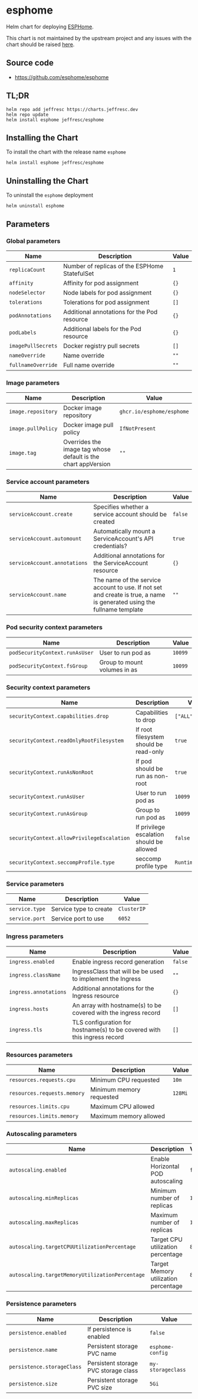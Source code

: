 # esphome

Helm chart for deploying [ESPHome](https://esphome.io/index.html).

This chart is not maintained by the upstream project and any issues with the chart should be raised [here](https://github.com/JeffResc/charts/issues/new).

## Source code

- https://github.com/esphome/esphome

## TL;DR
```
helm repo add jeffresc https://charts.jeffresc.dev
helm repo update
helm install esphome jeffresc/esphome
```

## Installing the Chart
To install the chart with the release name `esphome`
```
helm install esphome jeffresc/esphome
```

## Uninstalling the Chart
To uninstall the `esphome` deployment
```
helm uninstall esphome
```

## Parameters

### Global parameters

| Name               | Description                                   | Value |
| ------------------ | --------------------------------------------- | ----- |
| `replicaCount`     | Number of replicas of the ESPHome StatefulSet | `1`   |
| `affinity`         | Affinity for pod assignment                   | `{}`  |
| `nodeSelector`     | Node labels for pod assignment                | `{}`  |
| `tolerations`      | Tolerations for pod assignment                | `[]`  |
| `podAnnotations`   | Additional annotations for the Pod resource   | `{}`  |
| `podLabels`        | Additional labels for the Pod resource        | `{}`  |
| `imagePullSecrets` | Docker registry pull secrets                  | `[]`  |
| `nameOverride`     | Name override                                 | `""`  |
| `fullnameOverride` | Full name override                            | `""`  |

### Image parameters

| Name               | Description                                                   | Value                     |
| ------------------ | ------------------------------------------------------------- | ------------------------- |
| `image.repository` | Docker image repository                                       | `ghcr.io/esphome/esphome` |
| `image.pullPolicy` | Docker image pull policy                                      | `IfNotPresent`            |
| `image.tag`        | Overrides the image tag whose default is the chart appVersion | `""`                      |

### Service account parameters

| Name                         | Description                                                                                                            | Value   |
| ---------------------------- | ---------------------------------------------------------------------------------------------------------------------- | ------- |
| `serviceAccount.create`      | Specifies whether a service account should be created                                                                  | `false` |
| `serviceAccount.automount`   | Automatically mount a ServiceAccount's API credentials?                                                                | `true`  |
| `serviceAccount.annotations` | Additional annotations for the ServiceAccount resource                                                                 | `{}`    |
| `serviceAccount.name`        | The name of the service account to use. If not set and create is true, a name is generated using the fullname template | `""`    |

### Pod security context parameters

| Name                           | Description                  | Value   |
| ------------------------------ | ---------------------------- | ------- |
| `podSecurityContext.runAsUser` | User to run pod as           | `10099` |
| `podSecurityContext.fsGroup`   | Group to mount volumes in as | `10099` |

### Security context parameters

| Name                                       | Description                               | Value            |
| ------------------------------------------ | ----------------------------------------- | ---------------- |
| `securityContext.capabilities.drop`        | Capabilities to drop                      | `["ALL"]`        |
| `securityContext.readOnlyRootFilesystem`   | If root filesystem should be read-only    | `true`           |
| `securityContext.runAsNonRoot`             | If pod should be run as non-root          | `true`           |
| `securityContext.runAsUser`                | User to run pod as                        | `10099`          |
| `securityContext.runAsGroup`               | Group to run pod as                       | `10099`          |
| `securityContext.allowPrivilegeEscalation` | If privilege escalation should be allowed | `false`          |
| `securityContext.seccompProfile.type`      | seccomp profile type                      | `RuntimeDefault` |

### Service parameters

| Name           | Description            | Value       |
| -------------- | ---------------------- | ----------- |
| `service.type` | Service type to create | `ClusterIP` |
| `service.port` | Service port to use    | `6052`      |

### Ingress parameters

| Name                  | Description                                                              | Value   |
| --------------------- | ------------------------------------------------------------------------ | ------- |
| `ingress.enabled`     | Enable ingress record generation                                         | `false` |
| `ingress.className`   | IngressClass that will be be used to implement the Ingress               | `""`    |
| `ingress.annotations` | Additional annotations for the Ingress resource                          | `{}`    |
| `ingress.hosts`       | An array with hostname(s) to be covered with the ingress record          | `[]`    |
| `ingress.tls`         | TLS configuration for hostname(s) to be covered with this ingress record | `[]`    |

### Resources parameters

| Name                        | Description              | Value   |
| --------------------------- | ------------------------ | ------- |
| `resources.requests.cpu`    | Minimum CPU requested    | `10m`   |
| `resources.requests.memory` | Minimum memory requested | `128Mi` |
| `resources.limits.cpu`      | Maximum CPU allowed      |         |
| `resources.limits.memory`   | Maximum memory allowed   |         |

### Autoscaling parameters

| Name                                            | Description                          | Value   |
| ----------------------------------------------- | ------------------------------------ | ------- |
| `autoscaling.enabled`                           | Enable Horizontal POD autoscaling    | `false` |
| `autoscaling.minReplicas`                       | Minimum number of replicas           | `1`     |
| `autoscaling.maxReplicas`                       | Maximum number of replicas           | `100`   |
| `autoscaling.targetCPUUtilizationPercentage`    | Target CPU utilization percentage    | `80`    |
| `autoscaling.targetMemoryUtilizationPercentage` | Target Memory utilization percentage | `80`    |

### Persistence parameters

| Name                       | Description                          | Value             |
| -------------------------- | ------------------------------------ | ----------------- |
| `persistence.enabled`      | If persistence is enabled            | `false`           |
| `persistence.name`         | Persistent storage PVC name          | `esphome-config`  |
| `persistence.storageClass` | Persistent storage PVC storage class | `my-storageclass` |
| `persistence.size`         | Persistent storage PVC size          | `5Gi`             |
